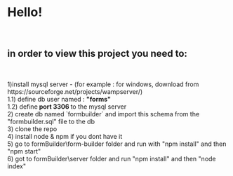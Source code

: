 <h1>Hello!</h1>
<br/>
<h2>in order to view this project you need to:</h2>
<br/>
<p>1)install mysql server - (for example : for windows, download from https://sourceforge.net/projects/wampserver/)
<br/>
1.1) define db user named : <strong>"forms"</strong>
<br/>
1.2) define<strong> port 3306 </strong>to the mysql server
<br/>
2) create db named `formbuilder` and import this schema from the "formbuilder.sql" file to the db 		
<br/>	
3) clone the repo	
<br/>	
4) install node & npm if you dont have it		
<br/>		
5) go to formBuilder\form-builder folder and run with "npm install" and then "npm start" 		
<br/>		
6) got to formBuilder\server folder and run "npm install" and then "node index"</p>

	
